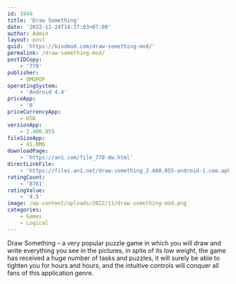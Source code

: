 ```yaml
---
id: 1949
title: 'Draw Something'
date: '2022-11-24T14:37:03+07:00'
author: Admin
layout: post
guid: 'https://kindmod.com/draw-something-mod/'
permalink: /draw-something-mod/
postIDCopy:
    - '778'
publisher:
    - OMGPOP
operatingSystem:
    - 'Android 4.4'
priceApp:
    - '0'
priceCurrencyApp:
    - USD
versionApp:
    - 2.400.055
fileSizeApp:
    - 41.0Mb
downloadPage:
    - 'https://an1.com/file_778-dw.html'
directLinkFile:
    - 'https://files.an1.net/draw-something_2.400.055-android-1.com.apk'
ratingCount:
    - '8761'
ratingValue:
    - '4.5'
image: /wp-content/uploads/2022/11/draw-something-mod.png
categories:
    - Games
    - Logical
---
```


Draw Something – a very popular puzzle game in which you will draw and write everything you see in the pictures, in spite of its low weight, the game has received a huge number of tasks and puzzles, it will surely be able to tighten you for hours and hours, and the intuitive controls will conquer all fans of this application genre.